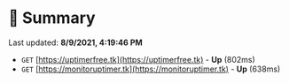 # 📖 Summary
Last updated: **8/9/2021, 4:19:46 PM**

- `GET` [https://uptimerfree.tk](https://uptimerfree.tk) - **Up** (802ms)
- `GET` [https://monitoruptimer.tk](https://monitoruptimer.tk) - **Up** (638ms)
